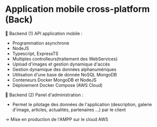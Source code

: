 # Application mobile cross-platform (Back)

🔳 Backend (1) API application mobile :
- Programmation asynchrone
- NodeJS
- Typescript, ExpressTS
- Multiples controlleurs(traitement des WebServices)
- Upload d'images et gestion dynamique d'accès
- Gestion dynamique des données alphanumériques 
- Utilisation d'une base de donnée NoSQL MongoDB
- Conteneurs Docker MongoDB et NodeJS
- Déploiement Docker Compose (AWS Cloud)

🔳 Backend (2) Panel d'administration :
- Permet le pilotage des données de l'application  (description, galerie d'image, articles, actualités, partenaires ...) par le client

→ Mise en production de l'AMPP sur le cloud AWS
